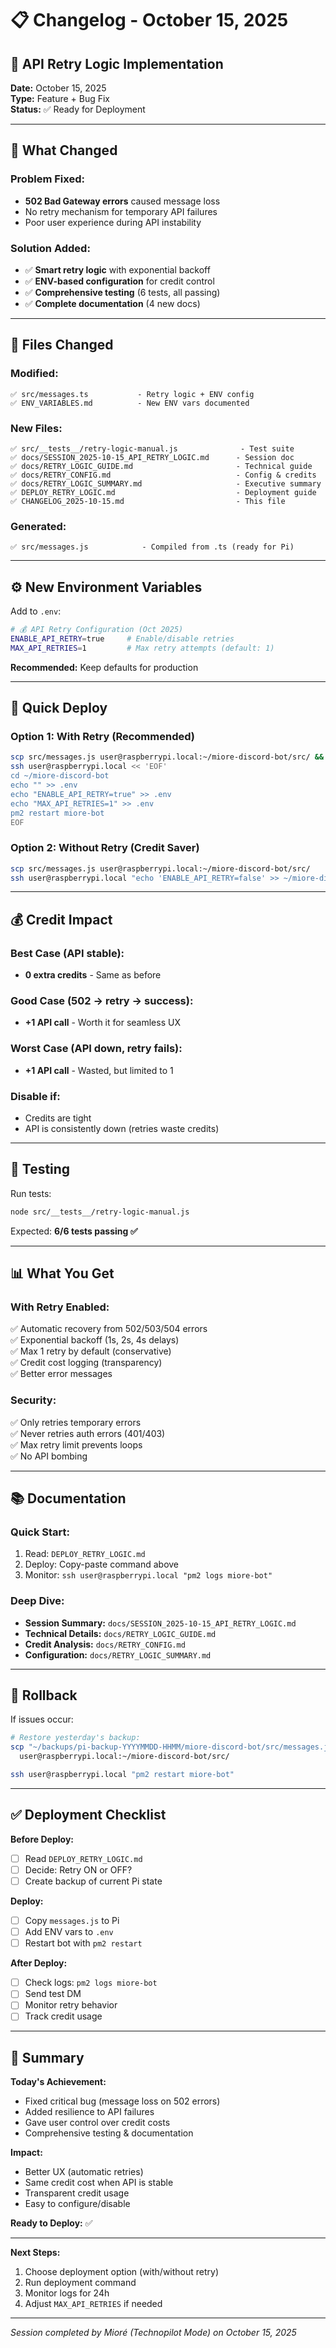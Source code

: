 # 📋 Changelog - October 15, 2025

## 🔄 API Retry Logic Implementation

**Date:** October 15, 2025  
**Type:** Feature + Bug Fix  
**Status:** ✅ Ready for Deployment

---

## 🎯 What Changed

### Problem Fixed:
- **502 Bad Gateway errors** caused message loss
- No retry mechanism for temporary API failures
- Poor user experience during API instability

### Solution Added:
- ✅ **Smart retry logic** with exponential backoff
- ✅ **ENV-based configuration** for credit control
- ✅ **Comprehensive testing** (6 tests, all passing)
- ✅ **Complete documentation** (4 new docs)

---

## 📁 Files Changed

### Modified:
```
✅ src/messages.ts           - Retry logic + ENV config
✅ ENV_VARIABLES.md          - New ENV vars documented
```

### New Files:
```
✅ src/__tests__/retry-logic-manual.js              - Test suite
✅ docs/SESSION_2025-10-15_API_RETRY_LOGIC.md      - Session doc
✅ docs/RETRY_LOGIC_GUIDE.md                       - Technical guide
✅ docs/RETRY_CONFIG.md                            - Config & credits
✅ docs/RETRY_LOGIC_SUMMARY.md                     - Executive summary
✅ DEPLOY_RETRY_LOGIC.md                           - Deployment guide
✅ CHANGELOG_2025-10-15.md                         - This file
```

### Generated:
```
✅ src/messages.js            - Compiled from .ts (ready for Pi)
```

---

## ⚙️ New Environment Variables

Add to `.env`:

```bash
# 💰 API Retry Configuration (Oct 2025)
ENABLE_API_RETRY=true     # Enable/disable retries
MAX_API_RETRIES=1         # Max retry attempts (default: 1)
```

**Recommended:** Keep defaults for production

---

## 🚀 Quick Deploy

### Option 1: With Retry (Recommended)
```bash
scp src/messages.js user@raspberrypi.local:~/miore-discord-bot/src/ && \
ssh user@raspberrypi.local << 'EOF'
cd ~/miore-discord-bot
echo "" >> .env
echo "ENABLE_API_RETRY=true" >> .env
echo "MAX_API_RETRIES=1" >> .env
pm2 restart miore-bot
EOF
```

### Option 2: Without Retry (Credit Saver)
```bash
scp src/messages.js user@raspberrypi.local:~/miore-discord-bot/src/
ssh user@raspberrypi.local "echo 'ENABLE_API_RETRY=false' >> ~/miore-discord-bot/.env && pm2 restart miore-bot"
```

---

## 💰 Credit Impact

### Best Case (API stable):
- **0 extra credits** - Same as before

### Good Case (502 → retry → success):
- **+1 API call** - Worth it for seamless UX

### Worst Case (API down, retry fails):
- **+1 API call** - Wasted, but limited to 1

### Disable if:
- Credits are tight
- API is consistently down (retries waste credits)

---

## 🧪 Testing

Run tests:
```bash
node src/__tests__/retry-logic-manual.js
```

Expected: **6/6 tests passing ✅**

---

## 📊 What You Get

### With Retry Enabled:
✅ Automatic recovery from 502/503/504 errors  
✅ Exponential backoff (1s, 2s, 4s delays)  
✅ Max 1 retry by default (conservative)  
✅ Credit cost logging (transparency)  
✅ Better error messages  

### Security:
✅ Only retries temporary errors  
✅ Never retries auth errors (401/403)  
✅ Max retry limit prevents loops  
✅ No API bombing  

---

## 📚 Documentation

### Quick Start:
1. Read: `DEPLOY_RETRY_LOGIC.md`
2. Deploy: Copy-paste command above
3. Monitor: `ssh user@raspberrypi.local "pm2 logs miore-bot"`

### Deep Dive:
- **Session Summary:** `docs/SESSION_2025-10-15_API_RETRY_LOGIC.md`
- **Technical Details:** `docs/RETRY_LOGIC_GUIDE.md`
- **Credit Analysis:** `docs/RETRY_CONFIG.md`
- **Configuration:** `docs/RETRY_LOGIC_SUMMARY.md`

---

## 🔄 Rollback

If issues occur:

```bash
# Restore yesterday's backup:
scp "~/backups/pi-backup-YYYYMMDD-HHMM/miore-discord-bot/src/messages.js" \
  user@raspberrypi.local:~/miore-discord-bot/src/

ssh user@raspberrypi.local "pm2 restart miore-bot"
```

---

## ✅ Deployment Checklist

**Before Deploy:**
- [ ] Read `DEPLOY_RETRY_LOGIC.md`
- [ ] Decide: Retry ON or OFF?
- [ ] Create backup of current Pi state

**Deploy:**
- [ ] Copy `messages.js` to Pi
- [ ] Add ENV vars to `.env`
- [ ] Restart bot with `pm2 restart`

**After Deploy:**
- [ ] Check logs: `pm2 logs miore-bot`
- [ ] Send test DM
- [ ] Monitor retry behavior
- [ ] Track credit usage

---

## 🎯 Summary

**Today's Achievement:**
- Fixed critical bug (message loss on 502 errors)
- Added resilience to API failures
- Gave user control over credit costs
- Comprehensive testing & documentation

**Impact:**
- Better UX (automatic retries)
- Same credit cost when API is stable
- Transparent credit usage
- Easy to configure/disable

**Ready to Deploy:** ✅

---

**Next Steps:**
1. Choose deployment option (with/without retry)
2. Run deployment command
3. Monitor logs for 24h
4. Adjust `MAX_API_RETRIES` if needed

---

*Session completed by Mioré (Technopilot Mode) on October 15, 2025*

